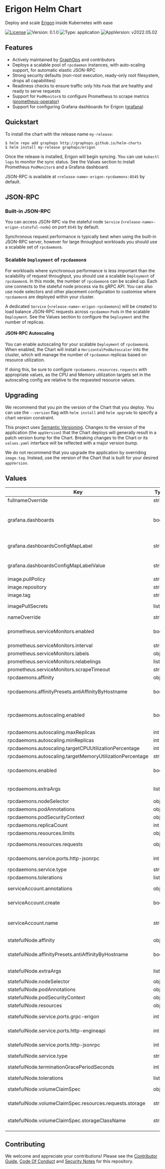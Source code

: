 # Erigon Helm Chart

Deploy and scale [Erigon](https://github.com/ledgerwatch/erigon) inside Kubernetes with ease

[![License](https://img.shields.io/badge/License-Apache%202.0-blue.svg)](https://opensource.org/licenses/Apache-2.0) ![Version: 0.1.0](https://img.shields.io/badge/Version-0.1.0-informational?style=flat-square) ![Type: application](https://img.shields.io/badge/Type-application-informational?style=flat-square) ![AppVersion: v2022.05.02](https://img.shields.io/badge/AppVersion-v2022.05.02-informational?style=flat-square)

## Features

- Actively maintained by [GraphOps](https://graphops.xyz) and contributors
- Deploys a scalable pool of `rpcdaemon` instances, with auto-scaling support, for automatic elastic JSON-RPC
- Strong security defaults (non-root execution, ready-only root filesystem, drops all capabilities)
- Readiness checks to ensure traffic only hits `Pod`s that are healthy and ready to serve requests
- Support for `PodMonitor`s to configure Prometheus to scrape metrics ([prometheus-operator](https://github.com/prometheus-operator/prometheus-operator))
- Support for configuring Grafana dashboards for Erigon ([grafana](https://github.com/grafana/helm-charts/tree/main/charts/grafana))

## Quickstart

To install the chart with the release name `my-release`:

```console
$ helm repo add graphops http://graphops.github.io/helm-charts
$ helm install my-release graphops/erigon
```

Once the release is installed, Erigon will begin syncing. You can use `kubectl logs` to monitor the sync status. See the Values section to install Prometheus `PodMonitor`s and a Grafana dashboard.

JSON-RPC is available at `<release-name>-erigon-rpcdaemons:8545` by default.

## JSON-RPC

### Built-in JSON-RPC

You can access JSON-RPC via the stateful node `Service` (`<release-name>-erigon-stateful-node`) on port `8545` by default.

Synchronous request performance is typically best when using the built-in JSON-RPC server, however for large throughput workloads you should use a scalable set of `rpcdaemon`s.

### Scalable `Deployment` of `rpcdaemon`s

For workloads where synchronous performance is less important than the scalability of request throughput, you should use a scalable `Deployment` of `rpcdaemon`s. In this mode, the number of `rpcdaemon`s can be scaled up. Each one connects to the stateful node process via its gRPC API. You can also use node selectors and other placement configuration to customise where `rpcdaemon`s are deployed within your cluster.

A dedicated `Service` (`<release-name>-erigon-rpcdaemons`) will be created to load balance JSON-RPC requests across `rpcdaemon` `Pod`s in the scalable `Deployment`. See the Values section to configure the `Deployment` and the number of replicas.

#### JSON-RPC Autoscaling

You can enable autoscaling for your scalable `Deployment` of `rpcdaemon`s. When enabled, the Chart will install a `HorizontalPodAutoscaler` into the cluster, which will manage the number of `rpcdaemon` replicas based on resource utilization.

If doing this, be sure to configure `rpcdaemons.resources.requests` with appropriate values, as the CPU and Memory utilization targets set in the autoscaling config are relative to the requested resource values.

## Upgrading

We recommend that you pin the version of the Chart that you deploy. You can use the `--version` flag with `helm install` and `helm upgrade` to specify a chart version constraint.

This project uses [Semantic Versioning](https://semver.org/). Changes to the version of the application (the `appVersion`) that the Chart deploys will generally result in a patch version bump for the Chart. Breaking changes to the Chart or its `values.yaml` interface will be reflected with a major version bump.

We do not recommend that you upgrade the application by overriding `image.tag`. Instead, use the version of the Chart that is built for your desired `appVersion`.

## Values

| Key | Type | Default | Description |
|-----|------|---------|-------------|
| fullnameOverride | string | `""` |  |
| grafana.dashboards | bool | `false` | Enable creation of Grafana dashboards. [Grafana chart](https://github.com/grafana/helm-charts/tree/main/charts/grafana#grafana-helm-chart) must be configured to search this namespace, see `sidecar.dashboards.searchNamespace` |
| grafana.dashboardsConfigMapLabel | string | `"grafana_dashboard"` | Must match `sidecar.dashboards.label` value for the [Grafana chart](https://github.com/grafana/helm-charts/tree/main/charts/grafana#grafana-helm-chart) |
| grafana.dashboardsConfigMapLabelValue | string | `""` | Must match `sidecar.dashboards.labelValue` value for the [Grafana chart](https://github.com/grafana/helm-charts/tree/main/charts/grafana#grafana-helm-chart) |
| image.pullPolicy | string | `"IfNotPresent"` |  |
| image.repository | string | `"thorax/erigon"` | Image for Erigon |
| image.tag | string | Chart.appVersion | Overrides the image tag |
| imagePullSecrets | list | `[]` | Pull secrets required to fetch the Image |
| nameOverride | string | `""` |  |
| prometheus.serviceMonitors.enabled | bool | `false` | Enable monitoring by creating `ServiceMonitor` CRDs ([prometheus-operator](https://github.com/prometheus-operator/prometheus-operator)) |
| prometheus.serviceMonitors.interval | string | `nil` |  |
| prometheus.serviceMonitors.labels | object | `{}` |  |
| prometheus.serviceMonitors.relabelings | list | `[]` |  |
| prometheus.serviceMonitors.scrapeTimeout | string | `nil` |  |
| rpcdaemons.affinity | object | `{}` |  |
| rpcdaemons.affinityPresets.antiAffinityByHostname | bool | `true` | Configure anti-affinity rules to prevent multiple Erigon instances on the same host |
| rpcdaemons.autoscaling.enabled | bool | `false` | Enable auto-scaling of the rpcdaemons Deployment. Be sure to set resources.requests for rpcdaemons. |
| rpcdaemons.autoscaling.maxReplicas | int | `10` | Maximum number of replicas |
| rpcdaemons.autoscaling.minReplicas | int | `2` | Minimum number of replicas |
| rpcdaemons.autoscaling.targetCPUUtilizationPercentage | int | `75` |  |
| rpcdaemons.autoscaling.targetMemoryUtilizationPercentage | string | `nil` |  |
| rpcdaemons.enabled | bool | `true` | Enable a Deployment of rpcdaemons that can be scaled independently |
| rpcdaemons.extraArgs | list | `["--http.api=eth,debug,net,trace","--trace.maxtraces=10000","--http.vhosts=*","--http.corsdomain=*","--ws","--rpc.batch.concurrency=4","--state.cache=2000000"]` | Additional CLI arguments to pass to `rpcdaemon` |
| rpcdaemons.nodeSelector | object | `{}` |  |
| rpcdaemons.podAnnotations | object | `{}` | Annotations for the `Pod` |
| rpcdaemons.podSecurityContext | object | `{"fsGroup":101337,"runAsGroup":101337,"runAsNonRoot":true,"runAsUser":101337}` | Pod-wide security context |
| rpcdaemons.replicaCount | int | `2` | Number of rpcdaemons to run |
| rpcdaemons.resources.limits | object | `{}` |  |
| rpcdaemons.resources.requests | object | `{"cpu":"500m","memory":"4Gi"}` | Requests must be specified if you are using autoscaling |
| rpcdaemons.service.ports.http-jsonrpc | int | `8545` | Service Port to expose rpcdaemons JSON-RPC interface on |
| rpcdaemons.service.type | string | `"ClusterIP"` |  |
| rpcdaemons.tolerations | list | `[]` |  |
| serviceAccount.annotations | object | `{}` | Annotations to add to the service account |
| serviceAccount.create | bool | `true` | Specifies whether a service account should be created |
| serviceAccount.name | string | `""` | The name of the service account to use. If not set and create is true, a name is generated using the fullname template |
| statefulNode.affinity | object | `{}` |  |
| statefulNode.affinityPresets.antiAffinityByHostname | bool | `true` | Configure anti-affinity rules to prevent multiple Erigon instances on the same host |
| statefulNode.extraArgs | list | `["--torrent.download.rate=100mb"]` | Additional CLI arguments to pass to `erigon` |
| statefulNode.nodeSelector | object | `{}` |  |
| statefulNode.podAnnotations | object | `{}` | Annotations for the `Pod` |
| statefulNode.podSecurityContext | object | `{"fsGroup":101337,"runAsGroup":101337,"runAsNonRoot":true,"runAsUser":101337}` | Pod-wide security context |
| statefulNode.resources | object | `{}` |  |
| statefulNode.service.ports.grpc-erigon | int | `9090` | Service Port to expose Erigon GRPC interface on |
| statefulNode.service.ports.http-engineapi | int | `8550` | Service Port to expose engineAPI interface on |
| statefulNode.service.ports.http-jsonrpc | int | `8545` | Service Port to expose JSON-RPC interface on |
| statefulNode.service.type | string | `"ClusterIP"` |  |
| statefulNode.terminationGracePeriodSeconds | int | `60` | Amount of time to wait before force-killing the Erigon process |
| statefulNode.tolerations | list | `[]` |  |
| statefulNode.volumeClaimSpec | object | `{"accessModes":["ReadWriteOnce"],"resources":{"requests":{"storage":"3Ti"}},"storageClassName":null}` | [PersistentVolumeClaimSpec](https://kubernetes.io/docs/reference/generated/kubernetes-api/v1.23/#persistentvolumeclaimspec-v1-core) for Erigon storage |
| statefulNode.volumeClaimSpec.resources.requests.storage | string | `"3Ti"` | The amount of disk space to provision for Erigon |
| statefulNode.volumeClaimSpec.storageClassName | string | `nil` | The storage class to use when provisioning a persistent volume for Erigon |

## Contributing

We welcome and appreciate your contributions! Please see the [Contributor Guide](/CONTRIBUTING.md), [Code Of Conduct](/CODE_OF_CONDUCT.md) and [Security Notes](/SECURITY.md) for this repository.
